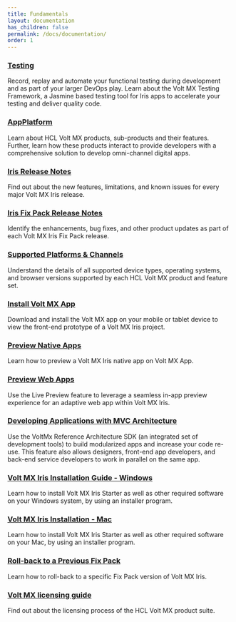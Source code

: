 ```yaml
---
title: Fundamentals
layout: documentation
has_children: false
permalink: /docs/documentation/
order: 1
---
```


### [Testing](Iris/iris_user_guide/Content/TestAutomation.html)
 Record, replay and automate your functional testing during development and as part of your larger DevOps play. Learn about the Volt MX Testing Framework, a Jasmine based testing tool for Iris apps to accelerate your testing and deliver quality code.

### [AppPlatform](Iris/app_platform/Content/AppPlatform_Overview.html)
 Learn about HCL Volt MX products, sub-products and their features. Further, learn how these products interact to provide developers with a comprehensive solution to develop omni-channel digital apps.

### [Iris Release Notes](VMX_release_notes.html)
Find out about the new features, limitations, and known issues for every major Volt MX Iris release.

### [Iris Fix Pack Release Notes](VMX_release_notes.html)
Identify the enhancements, bug fixes, and other product updates as part of each Volt MX Iris Fix Pack release.

### [Supported Platforms & Channels](Foundry/voltmxplatform_supported_devices_os_browsers/Content/Introduction.html)
Understand the details of all supported device types, operating systems, and browser versions supported by each HCL Volt MX product and feature set.

### [Install Volt MX App](Iris/iris_app_viewer/Content/FunctionalPreviewStarter.html)
Download and install the Volt MX app on your mobile or tablet device to view the front-end prototype of a Volt MX Iris project.

### [Preview Native Apps](Iris/iris_app_viewer/Content/Overview.html)
Learn how to preview a Volt MX Iris native app on Volt MX App.

### [Preview Web Apps](Iris/iris_user_guide/Content/LivePreview.html)
Use the Live Preview feature to leverage a seamless in-app preview experience for an adaptive web app within Volt MX Iris.

### [Developing Applications with MVC Architecture](Iris/voltmx_ref_arch_api/Content/VoltMX_Reference_Architecture_Guide.html)
Use the VoltMx Reference Architecture SDK (an integrated set of development tools) to build modularized apps and increase your code re-use. 
This feature also allows designers, front-end app developers, and back-end service developers to work in parallel on the same app.

### [Volt MX Iris Installation Guide - Windows](Iris/iris_starter_install_win/Content/Prerequisites.html)
Learn how to install Volt MX Iris Starter as well as other required software on your Windows system, by using an installer program.

### [Volt MX Iris Installation - Mac](Iris/iris_starter_install_mac/Content/Prerequisites.html)
Learn how to install Volt MX Iris Starter as well as other required software on your Mac, by using an installer program.

### [Roll-back to a Previous Fix Pack](Iris/iris_starter_install_win/Content/Upgrade.html)
Learn how to roll-back to a specific Fix Pack version of Volt MX Iris.

### [Volt MX licensing guide](Foundry/voltmx_licensing_guide/Content/Homepage.html)
Find out about the licensing process of the HCL Volt MX product suite.
